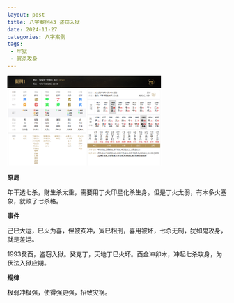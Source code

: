 ```yaml
---
layout: post
title: 八字案例43 盗窃入狱
date: 2024-11-27
categories: 八字案例
tags: 
 - 牢狱
 - 官杀攻身
---
```


<img src="/images/bazi-example/bazi-example-43.png" width="70%">

**原局**

年干透七杀，财生杀太重，需要用丁火印星化杀生身。但是丁火太弱，有木多火塞象，就败了七杀格。

**事件**

己巳大运，巳火为喜，但被亥冲，寅巳相刑，喜用被坏，七杀无制，犹如鬼攻身，就是差运。

1993癸酉，盗窃入狱。癸克丁，天地丁巳火坏。酉金冲卯木，冲起七杀攻身，为伏法入狱应期。

**规律**

极弱冲极强，使得强更强，招致灾祸。
